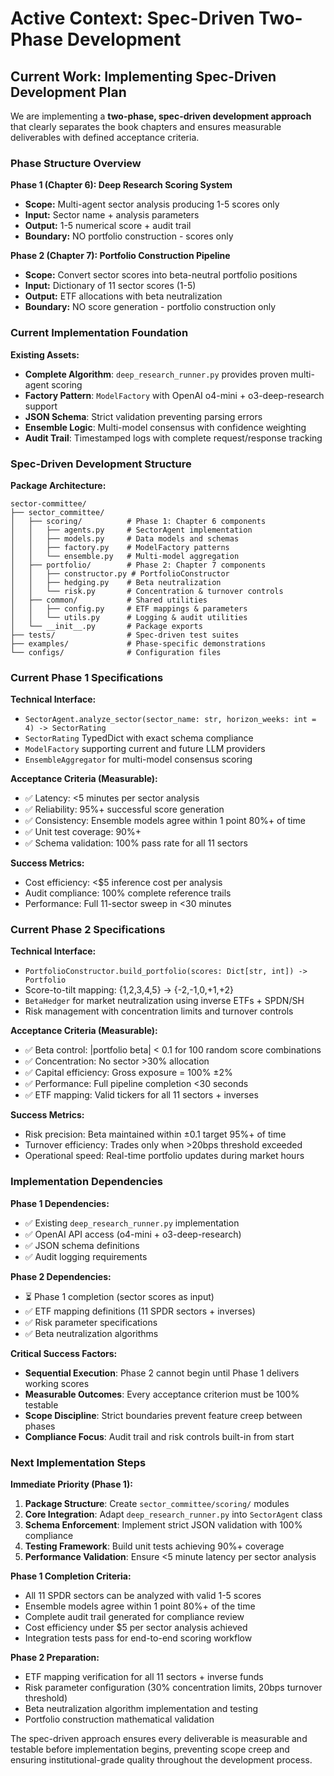 # Active Context: Spec-Driven Two-Phase Development

## Current Work: Implementing Spec-Driven Development Plan

We are implementing a **two-phase, spec-driven development approach** that clearly separates the book chapters and ensures measurable deliverables with defined acceptance criteria.

### Phase Structure Overview

**Phase 1 (Chapter 6): Deep Research Scoring System**
- **Scope:** Multi-agent sector analysis producing 1-5 scores only
- **Input:** Sector name + analysis parameters  
- **Output:** 1-5 numerical score + audit trail
- **Boundary:** NO portfolio construction - scores only

**Phase 2 (Chapter 7): Portfolio Construction Pipeline**
- **Scope:** Convert sector scores into beta-neutral portfolio positions
- **Input:** Dictionary of 11 sector scores (1-5)
- **Output:** ETF allocations with beta neutralization
- **Boundary:** NO score generation - portfolio construction only

### Current Implementation Foundation

**Existing Assets:**
- **Complete Algorithm**: `deep_research_runner.py` provides proven multi-agent scoring
- **Factory Pattern**: `ModelFactory` with OpenAI o4-mini + o3-deep-research support
- **JSON Schema**: Strict validation preventing parsing errors
- **Ensemble Logic**: Multi-model consensus with confidence weighting
- **Audit Trail**: Timestamped logs with complete request/response tracking

### Spec-Driven Development Structure

**Package Architecture:**
```
sector-committee/
├── sector_committee/
│   ├── scoring/          # Phase 1: Chapter 6 components
│   │   ├── agents.py     # SectorAgent implementation
│   │   ├── models.py     # Data models and schemas  
│   │   ├── factory.py    # ModelFactory patterns
│   │   └── ensemble.py   # Multi-model aggregation
│   ├── portfolio/        # Phase 2: Chapter 7 components
│   │   ├── constructor.py # PortfolioConstructor
│   │   ├── hedging.py    # Beta neutralization
│   │   └── risk.py       # Concentration & turnover controls
│   ├── common/           # Shared utilities
│   │   ├── config.py     # ETF mappings & parameters
│   │   └── utils.py      # Logging & audit utilities
│   └── __init__.py       # Package exports
├── tests/                # Spec-driven test suites
├── examples/             # Phase-specific demonstrations
└── configs/              # Configuration files
```

### Current Phase 1 Specifications

**Technical Interface:**
- `SectorAgent.analyze_sector(sector_name: str, horizon_weeks: int = 4) -> SectorRating`
- `SectorRating` TypedDict with exact schema compliance
- `ModelFactory` supporting current and future LLM providers
- `EnsembleAggregator` for multi-model consensus scoring

**Acceptance Criteria (Measurable):**
- ✅ Latency: <5 minutes per sector analysis
- ✅ Reliability: 95%+ successful score generation
- ✅ Consistency: Ensemble models agree within 1 point 80%+ of time  
- ✅ Unit test coverage: 90%+
- ✅ Schema validation: 100% pass rate for all 11 sectors

**Success Metrics:**
- Cost efficiency: <$5 inference cost per analysis
- Audit compliance: 100% complete reference trails
- Performance: Full 11-sector sweep in <30 minutes

### Current Phase 2 Specifications

**Technical Interface:**
- `PortfolioConstructor.build_portfolio(scores: Dict[str, int]) -> Portfolio`
- Score-to-tilt mapping: {1,2,3,4,5} → {-2,-1,0,+1,+2}
- `BetaHedger` for market neutralization using inverse ETFs + SPDN/SH
- Risk management with concentration limits and turnover controls

**Acceptance Criteria (Measurable):**
- ✅ Beta control: |portfolio beta| < 0.1 for 100 random score combinations
- ✅ Concentration: No sector >30% allocation  
- ✅ Capital efficiency: Gross exposure = 100% ±2%
- ✅ Performance: Full pipeline completion <30 seconds
- ✅ ETF mapping: Valid tickers for all 11 sectors + inverses

**Success Metrics:**
- Risk precision: Beta maintained within ±0.1 target 95%+ of time
- Turnover efficiency: Trades only when >20bps threshold exceeded
- Operational speed: Real-time portfolio updates during market hours

### Implementation Dependencies

**Phase 1 Dependencies:**
- ✅ Existing `deep_research_runner.py` implementation
- ✅ OpenAI API access (o4-mini + o3-deep-research)
- ✅ JSON schema definitions
- ✅ Audit logging requirements

**Phase 2 Dependencies:**
- ⏳ Phase 1 completion (sector scores as input)
- ✅ ETF mapping definitions (11 SPDR sectors + inverses)
- ✅ Risk parameter specifications
- ✅ Beta neutralization algorithms

**Critical Success Factors:**
- **Sequential Execution**: Phase 2 cannot begin until Phase 1 delivers working scores
- **Measurable Outcomes**: Every acceptance criterion must be 100% testable
- **Scope Discipline**: Strict boundaries prevent feature creep between phases
- **Compliance Focus**: Audit trail and risk controls built-in from start

### Next Implementation Steps

**Immediate Priority (Phase 1):**
1. **Package Structure**: Create `sector_committee/scoring/` modules
2. **Core Integration**: Adapt `deep_research_runner.py` into `SectorAgent` class
3. **Schema Enforcement**: Implement strict JSON validation with 100% compliance
4. **Testing Framework**: Build unit tests achieving 90%+ coverage
5. **Performance Validation**: Ensure <5 minute latency per sector analysis

**Phase 1 Completion Criteria:**
- All 11 SPDR sectors can be analyzed with valid 1-5 scores
- Ensemble models agree within 1 point 80%+ of the time
- Complete audit trail generated for compliance review
- Cost efficiency under $5 per sector analysis achieved
- Integration tests pass for end-to-end scoring workflow

**Phase 2 Preparation:**
- ETF mapping verification for all 11 sectors + inverse funds
- Risk parameter configuration (30% concentration limits, 20bps turnover threshold)
- Beta neutralization algorithm implementation and testing
- Portfolio construction mathematical validation

The spec-driven approach ensures every deliverable is measurable and testable before implementation begins, preventing scope creep and ensuring institutional-grade quality throughout the development process.
